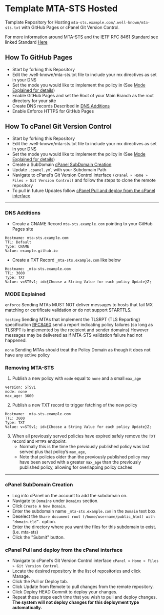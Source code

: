 # Template MTA-STS Hosted
Template Repository for Hosting `mta-sts.example.com/.well-known/mta-sts.txt` with GitHub Pages or cPanel Git Version Control.

For more information around MTA-STS and the IETF RFC 8461 Standard see linked Standard [Here](https://www.rfc-editor.org/info/rfc8461)

## How To GitHub Pages

- Start by forking this Repository
- Edit the .well-known/mta-sts.txt file to include your mx directives as set in your DNS 
- Set the mode you would like to implement the policy in (See [Mode Explained for details](#mode-explained))
- Enable GitHub Pages and set the Root of your Main Branch as the root directory for your site
- Create DNS records Described in [DNS Additions](#dns-additions)
- Enable Enforce HTTPS for GitHub Pages

## How To cPanel Git Version Control

- Start by forking this Repository
- Edit the .well-known/mta-sts.txt file to include your mx directives as set in your DNS 
- Set the mode you would like to implement the policy in (See [Mode Explained for details](#mode-explained))
- Create a SubDomain [cPanel SubDomain Creation](#cpanel-subdomain-creation)
- Update `.cpanel.yml` with your Subdomain Path
- Navigate to cPanel’s Git Version Control interface `(cPanel » Home » Files » Git Version Control)` and follow the steps to clone the remote repository
- To pull in future Updates follow [cPanel Pull and deploy from the cPanel interface](#cpanel-pull-and-deploy-from-the-cpanel-interface)


---

### DNS Additions
- Create a CNAME Record `mta-sts.example.com` pointing to your GitHub Pages site
```
Hostname: mta-sts.example.com
TTL: Default
Type: CNAME
Value: example.github.io
```

- Create a TXT Record `_mta-sts.example.com` like below
```
Hostname: _mta-sts.example.com
TTL: 3600
Type: TXT
Value: v=STSv1; id={Choose a String Value for each policy Update}Z;
```

### MODE Explained
`enforce`
Sending MTAs MUST NOT deliver messages to hosts that fail MX matching or certificate validation or do not support STARTTLS.

`testing`
Sending MTAs that implement the TLSRPT (TLS Reporting) specification [RFC8460](https://www.rfc-editor.org/info/rfc8460) send a report indicating policy failures (so long as TLSRPT is implemented by the recipient and sender domains) 
However messages may be delivered as if MTA-STS validation failure had not happened.

`none`
Sending MTAs should treat the Policy Domain as though it does not have any active policy


### Removing MTA-STS

1. Publish a new policy with `mode` equal to `none` and a small `max_age`
```
version: STSv1
mode: none
max_age: 3600
```
2. Publish a new TXT record to trigger fetching of the new policy
```
Hostname: _mta-sts.example.com
TTL: 3600
Type: TXT
Value: v=STSv1; id={Choose a String Value for each policy Update}Z;
```
3. When all previously served policies have expired safely remove the `TXT` record and `HTTPS` endpoint.
    - Normally this is the time the previously published policy was last served plus that policy’s `max_age`,
    - Note that policies older than the previously published policy may have been served with a greater `max_age` than the previously published policy, allowing for overlapping policy caches

---

### cPanel SubDomain Creation
- Log into cPanel on the account to add the subdomain on.
- Navigate to `Domains` under `Domains` section.
- Click `Create A New Domain`.
- Enter the subdomain name `_mta-sts.example.com` in the `Domain` text box.
- Deselect the `Share document root (/home/username/public_html) with “domain.tld”.` option.
- Enter the directory where you want the files for this subdomain to exist. (i.e. mta-sts)
- Click the "Submit" button.

### cPanel Pull and deploy from the cPanel interface
- Navigate to cPanel’s Git Version Control interface `cPanel » Home » Files » Git Version Control`.
- Locate the desired repository in the list of repositories and click Manage.
- Click the Pull or Deploy tab.
- Click Update from Remote to pull changes from the remote repository.
- Click Deploy HEAD Commit to deploy your changes.
- Repeat these steps each time that you wish to pull and deploy changes. **The system will not deploy changes for this deployment type automatically.**